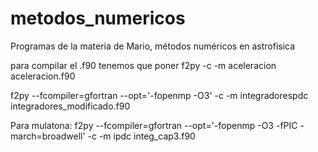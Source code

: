 # metodos_numericos
Programas de la materia de Mario, métodos numéricos en astrofisica

para compilar el .f90 tenemos que poner 
f2py -c -m aceleracion aceleracion.f90

f2py --fcompiler=gfortran --opt='-fopenmp -O3' -c -m integradorespdc integradores_modificado.f90


Para mulatona:
f2py --fcompiler=gfortran --opt='-fopenmp -O3 -fPIC -march=broadwell' -c -m ipdc integ_cap3.f90